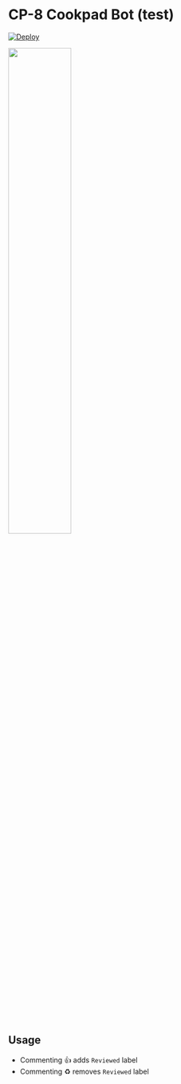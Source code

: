 # CP-8 Cookpad Bot (test)

[![Deploy](https://www.herokucdn.com/deploy/button.svg)](https://heroku.com/deploy)

<img src="https://cloud.githubusercontent.com/assets/104138/13375017/617ffdd0-dd95-11e5-9b59-87605963b351.png" width="50%"/>

## Usage

- Commenting :+1: adds `Reviewed` label
- Commenting :recycle: removes `Reviewed` label
